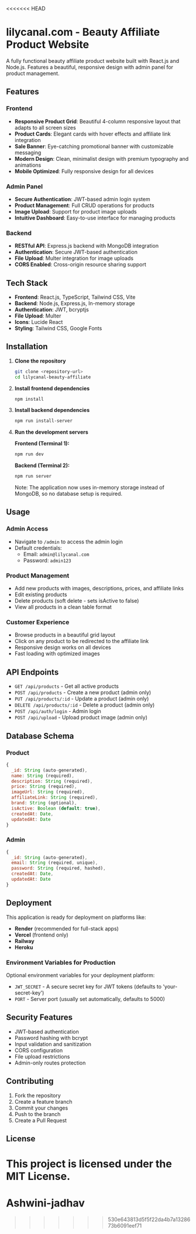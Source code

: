 <<<<<<< HEAD
# lilycanal.com - Beauty Affiliate Product Website

A fully functional beauty affiliate product website built with React.js and Node.js. Features a beautiful, responsive design with admin panel for product management.

## Features

### Frontend
- **Responsive Product Grid**: Beautiful 4-column responsive layout that adapts to all screen sizes
- **Product Cards**: Elegant cards with hover effects and affiliate link integration
- **Sale Banner**: Eye-catching promotional banner with customizable messaging
- **Modern Design**: Clean, minimalist design with premium typography and animations
- **Mobile Optimized**: Fully responsive design for all devices

### Admin Panel
- **Secure Authentication**: JWT-based admin login system
- **Product Management**: Full CRUD operations for products
- **Image Upload**: Support for product image uploads
- **Intuitive Dashboard**: Easy-to-use interface for managing products

### Backend
- **RESTful API**: Express.js backend with MongoDB integration
- **Authentication**: Secure JWT-based authentication
- **File Upload**: Multer integration for image uploads
- **CORS Enabled**: Cross-origin resource sharing support

## Tech Stack

- **Frontend**: React.js, TypeScript, Tailwind CSS, Vite
- **Backend**: Node.js, Express.js, In-memory storage
- **Authentication**: JWT, bcryptjs
- **File Upload**: Multer
- **Icons**: Lucide React
- **Styling**: Tailwind CSS, Google Fonts

## Installation

1. **Clone the repository**
   ```bash
   git clone <repository-url>
   cd lilycanal-beauty-affiliate
   ```

2. **Install frontend dependencies**
   ```bash
   npm install
   ```

3. **Install backend dependencies**
   ```bash
   npm run install-server
   ```

4. **Run the development servers**
   
   **Frontend (Terminal 1):**
   ```bash
   npm run dev
   ```
   
   **Backend (Terminal 2):**
   ```bash
   npm run server
   ```

   Note: The application now uses in-memory storage instead of MongoDB, so no database setup is required.
## Usage

### Admin Access
- Navigate to `/admin` to access the admin login
- Default credentials:
  - Email: `admin@lilycanal.com`
  - Password: `admin123`

### Product Management
- Add new products with images, descriptions, prices, and affiliate links
- Edit existing products
- Delete products (soft delete - sets isActive to false)
- View all products in a clean table format

### Customer Experience
- Browse products in a beautiful grid layout
- Click on any product to be redirected to the affiliate link
- Responsive design works on all devices
- Fast loading with optimized images

## API Endpoints

- `GET /api/products` - Get all active products
- `POST /api/products` - Create a new product (admin only)
- `PUT /api/products/:id` - Update a product (admin only)
- `DELETE /api/products/:id` - Delete a product (admin only)
- `POST /api/auth/login` - Admin login
- `POST /api/upload` - Upload product image (admin only)

## Database Schema

### Product
```javascript
{
  _id: String (auto-generated),
  name: String (required),
  description: String (required),
  price: String (required),
  imageUrl: String (required),
  affiliateLink: String (required),
  brand: String (optional),
  isActive: Boolean (default: true),
  createdAt: Date,
  updatedAt: Date
}
```

### Admin
```javascript
{
  _id: String (auto-generated),
  email: String (required, unique),
  password: String (required, hashed),
  createdAt: Date,
  updatedAt: Date
}
```

## Deployment

This application is ready for deployment on platforms like:
- **Render** (recommended for full-stack apps)
- **Vercel** (frontend only)
- **Railway**
- **Heroku**

### Environment Variables for Production
Optional environment variables for your deployment platform:
- `JWT_SECRET` - A secure secret key for JWT tokens (defaults to 'your-secret-key')
- `PORT` - Server port (usually set automatically, defaults to 5000)

## Security Features

- JWT-based authentication
- Password hashing with bcrypt
- Input validation and sanitization
- CORS configuration
- File upload restrictions
- Admin-only routes protection

## Contributing

1. Fork the repository
2. Create a feature branch
3. Commit your changes
4. Push to the branch
5. Create a Pull Request

## License

This project is licensed under the MIT License.
=======
# Ashwini-jadhav
>>>>>>> 530e643813d5f5f22da4b7a1328673b6091eef71
